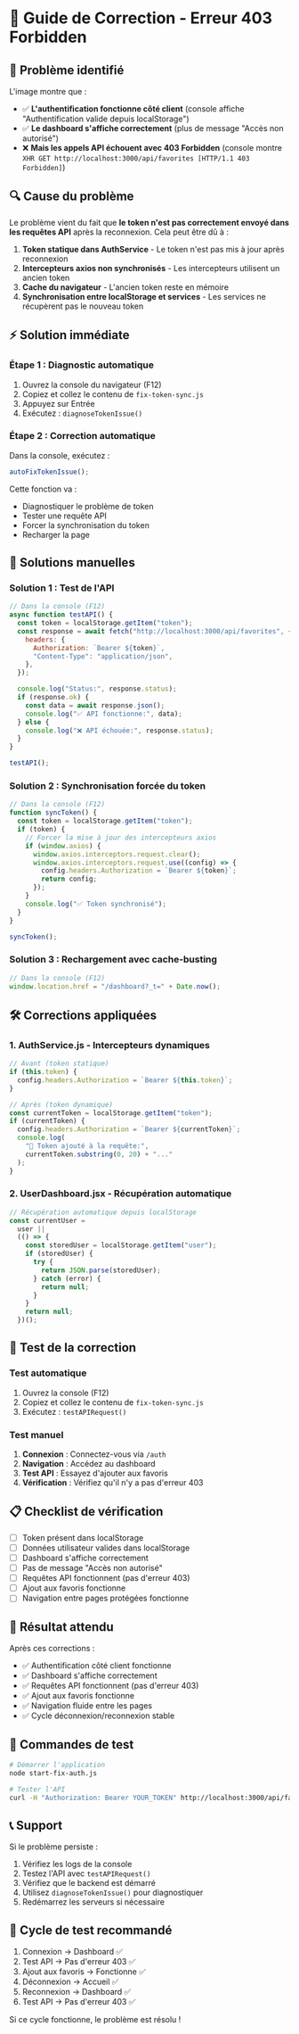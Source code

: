 # 🔧 Guide de Correction - Erreur 403 Forbidden

## 🚨 **Problème identifié**

L'image montre que :

- ✅ **L'authentification fonctionne côté client** (console affiche "Authentification valide depuis localStorage")
- ✅ **Le dashboard s'affiche correctement** (plus de message "Accès non autorisé")
- ❌ **Mais les appels API échouent avec 403 Forbidden** (console montre `XHR GET http://localhost:3000/api/favorites [HTTP/1.1 403 Forbidden]`)

## 🔍 **Cause du problème**

Le problème vient du fait que **le token n'est pas correctement envoyé dans les requêtes API** après la reconnexion. Cela peut être dû à :

1. **Token statique dans AuthService** - Le token n'est pas mis à jour après reconnexion
2. **Intercepteurs axios non synchronisés** - Les intercepteurs utilisent un ancien token
3. **Cache du navigateur** - L'ancien token reste en mémoire
4. **Synchronisation entre localStorage et services** - Les services ne récupèrent pas le nouveau token

## ⚡ **Solution immédiate**

### **Étape 1 : Diagnostic automatique**

1. Ouvrez la console du navigateur (F12)
2. Copiez et collez le contenu de `fix-token-sync.js`
3. Appuyez sur Entrée
4. Exécutez : `diagnoseTokenIssue()`

### **Étape 2 : Correction automatique**

Dans la console, exécutez :

```javascript
autoFixTokenIssue();
```

Cette fonction va :

- Diagnostiquer le problème de token
- Tester une requête API
- Forcer la synchronisation du token
- Recharger la page

## 🔧 **Solutions manuelles**

### **Solution 1 : Test de l'API**

```javascript
// Dans la console (F12)
async function testAPI() {
  const token = localStorage.getItem("token");
  const response = await fetch("http://localhost:3000/api/favorites", {
    headers: {
      Authorization: `Bearer ${token}`,
      "Content-Type": "application/json",
    },
  });

  console.log("Status:", response.status);
  if (response.ok) {
    const data = await response.json();
    console.log("✅ API fonctionne:", data);
  } else {
    console.log("❌ API échouée:", response.status);
  }
}

testAPI();
```

### **Solution 2 : Synchronisation forcée du token**

```javascript
// Dans la console (F12)
function syncToken() {
  const token = localStorage.getItem("token");
  if (token) {
    // Forcer la mise à jour des intercepteurs axios
    if (window.axios) {
      window.axios.interceptors.request.clear();
      window.axios.interceptors.request.use((config) => {
        config.headers.Authorization = `Bearer ${token}`;
        return config;
      });
    }
    console.log("✅ Token synchronisé");
  }
}

syncToken();
```

### **Solution 3 : Rechargement avec cache-busting**

```javascript
// Dans la console (F12)
window.location.href = "/dashboard?_t=" + Date.now();
```

## 🛠️ **Corrections appliquées**

### **1. AuthService.js - Intercepteurs dynamiques**

```javascript
// Avant (token statique)
if (this.token) {
  config.headers.Authorization = `Bearer ${this.token}`;
}

// Après (token dynamique)
const currentToken = localStorage.getItem("token");
if (currentToken) {
  config.headers.Authorization = `Bearer ${currentToken}`;
  console.log(
    "🔑 Token ajouté à la requête:",
    currentToken.substring(0, 20) + "..."
  );
}
```

### **2. UserDashboard.jsx - Récupération automatique**

```javascript
// Récupération automatique depuis localStorage
const currentUser =
  user ||
  (() => {
    const storedUser = localStorage.getItem("user");
    if (storedUser) {
      try {
        return JSON.parse(storedUser);
      } catch (error) {
        return null;
      }
    }
    return null;
  })();
```

## 🧪 **Test de la correction**

### **Test automatique**

1. Ouvrez la console (F12)
2. Copiez et collez le contenu de `fix-token-sync.js`
3. Exécutez : `testAPIRequest()`

### **Test manuel**

1. **Connexion** : Connectez-vous via `/auth`
2. **Navigation** : Accédez au dashboard
3. **Test API** : Essayez d'ajouter aux favoris
4. **Vérification** : Vérifiez qu'il n'y a pas d'erreur 403

## 📋 **Checklist de vérification**

- [ ] Token présent dans localStorage
- [ ] Données utilisateur valides dans localStorage
- [ ] Dashboard s'affiche correctement
- [ ] Pas de message "Accès non autorisé"
- [ ] Requêtes API fonctionnent (pas d'erreur 403)
- [ ] Ajout aux favoris fonctionne
- [ ] Navigation entre pages protégées fonctionne

## 🎉 **Résultat attendu**

Après ces corrections :

- ✅ Authentification côté client fonctionne
- ✅ Dashboard s'affiche correctement
- ✅ Requêtes API fonctionnent (pas d'erreur 403)
- ✅ Ajout aux favoris fonctionne
- ✅ Navigation fluide entre les pages
- ✅ Cycle déconnexion/reconnexion stable

## 🚀 **Commandes de test**

```bash
# Démarrer l'application
node start-fix-auth.js

# Tester l'API
curl -H "Authorization: Bearer YOUR_TOKEN" http://localhost:3000/api/favorites
```

## 📞 **Support**

Si le problème persiste :

1. Vérifiez les logs de la console
2. Testez l'API avec `testAPIRequest()`
3. Vérifiez que le backend est démarré
4. Utilisez `diagnoseTokenIssue()` pour diagnostiquer
5. Redémarrez les serveurs si nécessaire

## 🔄 **Cycle de test recommandé**

1. Connexion → Dashboard ✅
2. Test API → Pas d'erreur 403 ✅
3. Ajout aux favoris → Fonctionne ✅
4. Déconnexion → Accueil ✅
5. Reconnexion → Dashboard ✅
6. Test API → Pas d'erreur 403 ✅

Si ce cycle fonctionne, le problème est résolu !
